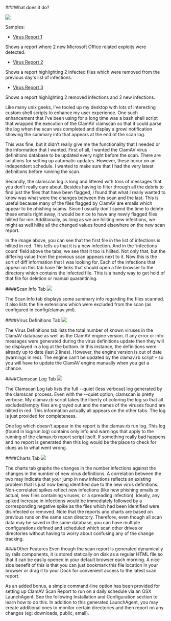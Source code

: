 ###What does it do?

<img src="/danlynn/ClamAvReport/blob/master/docs/images/ClamAVScanReport-Big.png?raw=true">

Samples:
* [Virus Report 1](http://danlynn.github.com/ClamAvReport/sample/clamav-2new.html)

Shows a report where 2 new Microsoft Office related exploits were detected.

* [Virus Report 2](http://danlynn.github.com/ClamAvReport/sample/clamav-2rem.html)

Shows a report highlighting 2 infected files which were removed from the previous day's list of infections.

* [Virus Report 3](http://danlynn.github.com/ClamAvReport/sample/clamav-2new2rem.html)

Shows a report highlighting 2 removed infections and 2 new infections.


Like many unix geeks, I’ve tooled up my desktop with lots of interesting custom shell scripts to enhance my user experience. One such enhancement that I’ve been using for a long time was a bash shell script that wrapped the execution of the ClamAV clamscan so that it could parse the log when the scan was completed and display a growl notification showing the summary info that appears at the end of the scan log.

This was fine, but it didn’t really give me the functionality that I needed or the information that I wanted. First of all, I wanted the ClamAV virus definitions database to be updated every night before the scan. There are solutions for setting up automatic updates. However, these occur on an independent schedule. I wanted to make sure that I had the very latest definitions before running the scan.

Secondly, the clamscan log is long and littered with tons of messages that you don’t really care about. Besides having to filter through all the debris to find just the files that have been flagged, I found that what I really wanted to know was what were the changes between this scan and the last. This is useful because many of the files flagged by ClamAV are emails which appear to be phishing scams. Since I usually don’t spend the time to delete these emails right away, it would be nice to have any newly flagged files hilited for me. Additionally, as long as we are hiliting new infections, we might as well hilite all the changed values found elsewhere on the new scan report.

In the image above, you can see that the first file in the list of infections is hilited in red. This tells us that it is a new infection. And in the ‘infections count’ field above the tabs, we see that it too is hilited. Not only that, but the differing value from the previous scan appears next to it. Now this is the sort of diff information that I was looking for. Each of the infections that appear on this tab have file links that should open a file browser to the directory which contains the infected file. This is a handy way to get hold of that file for deletion or manual quarantining.

####Scan Info Tab
<img src="/danlynn/ClamAvReport/blob/master/docs/images/ClamAVScanReport-ScanInfo.png?raw=true">

The Scan Info tab displays some summary info regarding the files scanned. It also lists the file extensions which were excluded from the scan (as configured in config/clamav.yml).

####Virus Definitions Tab
<img src="/danlynn/ClamAvReport/blob/master/docs/images/ClamAVScanReport-VirusDefs.png?raw=true">

The Virus Definitions tab lists the total number of known viruses in the ClamAV database as well as the ClamAV engine version. If any error or info messages were generated during the virus definitions update then they will be displayed in a log at the bottom. In this instance, the definitions were already up to date (last 2 lines). However, the engine version is out of date (warnings in red). The engine can’t be updated by the clamav.rb script – so you will have to update the ClamAV engine manually when you get a chance.

####Clamscan Log Tab
<img src="/danlynn/ClamAvReport/blob/master/docs/images/ClamAVScanReport-ClamscanLog.png?raw=true">

The Clamscan Log tab lists the full --quiet (less verbose) log generated by the clamscan process. Even with the --quiet option, clamscan is pretty verbose. My clamav.rb script takes the liberty of coloring the log so that all excluded/empty files are grayed out and the names of the viruses found are hilited in red. This information actually all appears on the other tabs. The log is just provided for completeness.

One log which doesn’t appear in the report is the clamav.rb run log. This log (found in log/run.log) contains only info and warnings that apply to the running of the clamav.rb report script itself. If something really bad happens and no report is generated then this log would be the place to check for clues as to what went wrong.

####Charts Tab
<img src="/danlynn/ClamAvReport/blob/master/docs/images/ClamAVScanReport-Charts.png?raw=true">

The charts tab graphs the changes in the number infections against the changes in the number of new virus definitions. A correlation between the two may indicate that your jump in new infections reflects an existing problem that is just now being identified due to the new virus definitions. Non-correlated spikes reflect new infections (like new phishing emails or actual, new files containing viruses, or a spreading infection). Ideally, any spiked increase in infections would be immediately followed by a corresponding negative spike as the files which had been identified were disinfected or removed. Note that the reports and charts are based on previous runs on the same scan directory. Therefore, even though all scan data may be saved in the same database, you can have multiple configurations defined and scheduled which scan other drives or directories without having to worry about confusing any of the change tracking.

####Other Features
Even though the scan report is generated dynamically by rails components, it is stored statically on disk as a regular HTML file so that it can be easily opened in your default browser each morning. A nice side benefit of this is that you can just bookmark this file location in your browser or drag it to your Dock for convenient access to the latest scan report.

As an added bonus, a simple command-line option has been provided for setting up ClamAV Scan Report to run on a daily schedule via an OSX LaunchAgent. See the following Installation and Configuration section to learn how to do this. In addition to this generated LaunchAgent, you may create additional ones to monitor certain directories and then report on any changes (eg: downloads, public, email).
